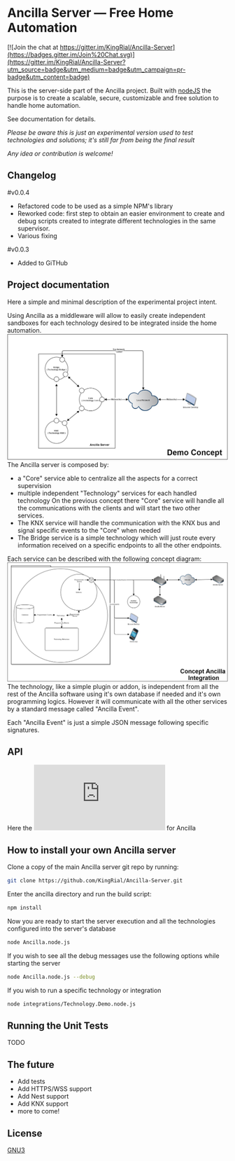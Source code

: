 Ancilla Server — Free Home Automation
==================================================

[![Join the chat at https://gitter.im/KingRial/Ancilla-Server](https://badges.gitter.im/Join%20Chat.svg)](https://gitter.im/KingRial/Ancilla-Server?utm_source=badge&utm_medium=badge&utm_campaign=pr-badge&utm_content=badge)

This is the server-side part of the Ancilla project.
Built with [nodeJS](https://nodejs.org/) the purpose is to create a scalable, secure, customizable and free solution to handle home automation.

See documentation for details.

*Please be aware this is just an experimental version used to test technologies and solutions; it's still far from being the final result*

*Any idea or contribution is welcome!*

Changelog
----------------------------
#v0.0.4
- Refactored code to be used as a simple NPM's library
- Reworked code: first step to obtain an easier environment to create and debug scripts created to integrate different technologies in the same supervisor.
- Various fixing

#v0.0.3
- Added to GiTHub

Project documentation
----------------------------
Here a simple and minimal description of the experimental project intent.

Using Ancilla as a middleware will allow to easily create independent sandboxes for each technology desired to be integrated inside the home automation.
![Ancilla Concept](https://raw.githubusercontent.com/KingRial/Ancilla-Server/master/doc/DemoConcept.png)
The Ancilla server is composed by:
- a "Core" service able to centralize all the aspects for a correct supervision
- multiple independent "Technology" services for each handled technology
On the previous concept there "Core" service will handle all the communications with the clients and will start the two other services.
- The KNX service will handle the communication with the KNX bus and signal specific events to the "Core" when needed
- The Bridge service is a simple technology which will just route every information received on a specific endpoints to all the other endpoints.

Each service can be described with the following concept diagram:
![Technology Concept](https://raw.githubusercontent.com/KingRial/Ancilla-Server/master/doc/TechnologyConcept.png)
The technology, like a simple plugin or addon, is independent from all the rest of the Ancilla software using it's own database if needed and it's own programming logics.
However it will communicate with all the other services by a standard message called "Ancilla Event".

Each "Ancilla Event" is just a simple JSON message following specific signatures.

API
----------------------------
Here the ![API documentation](https://raw.githubusercontent.com/KingRial/Ancilla-Server/master/doc/Ancilla.node.html) for Ancilla

How to install your own Ancilla server
----------------------------

Clone a copy of the main Ancilla server git repo by running:

```bash
git clone https://github.com/KingRial/Ancilla-Server.git
```

Enter the ancilla directory and run the build script:
```bash
npm install
```

Now you are ready to start the server execution and all the technologies configured into the server's database
```bash
node Ancilla.node.js
```

If you wish to see all the debug messages use the following options while starting the server
```bash
node Ancilla.node.js --debug
```

If you wish to run a specific technology or integration
```bash
node integrations/Technology.Demo.node.js
```

Running the Unit Tests
--------------------------------------
TODO

The future
--------------------------------------
- Add tests
- Add HTTPS/WSS support
- Add Nest support
- Add KNX support
- more to come!

License
-------
[GNU3](http://www.gnu.org/licenses/gpl-3.0.html)

